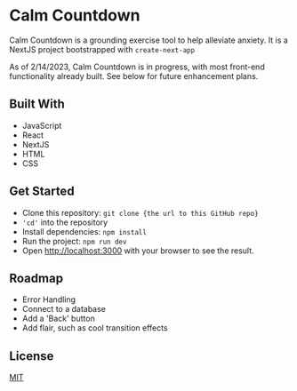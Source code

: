 
# Calm Countdown

Calm Countdown is a grounding exercise tool to help alleviate anxiety. It is a NextJS project bootstrapped with `create-next-app`

As of 2/14/2023, Calm Countdown is in progress, with most front-end functionality already built. See below for future enhancement plans.

## Built With

* JavaScript
* React
* NextJS
* HTML
* CSS

## Get Started

* Clone this repository: `git clone {the url to this GitHub repo}`
* `'cd'` into the repository
* Install dependencies: `npm install`
* Run the project: `npm run dev`
* Open [http://localhost:3000](http://localhost:3000) with your browser to see the result.
  
## Roadmap

* Error Handling
* Connect to a database
* Add a 'Back' button
* Add flair, such as cool transition effects

## License

[MIT](https://choosealicense.com/licenses/mit/)